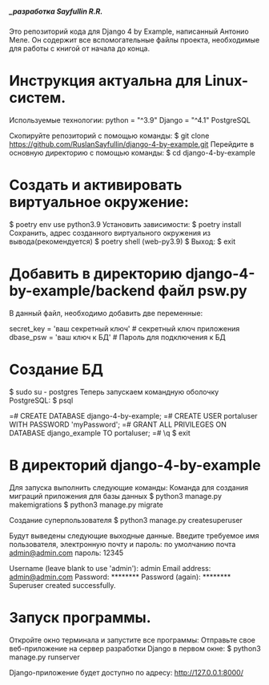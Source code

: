 ##### _разработка Sayfullin R.R.

Это репозиторий кода для Django 4 by Example, написанный Антонио Меле. Он содержит все вспомогательные файлы проекта,
необходимые для работы с книгой от начала до конца.

Инструкция актуальна для Linux-систем.
========================================================================================================================
Используемые технологии:
    python = "^3.9"
    Django = "^4.1"
    PostgreSQL

Скопируйте репозиторий с помощью команды:
$ git clone https://github.com/RuslanSayfullin/django-4-by-example.git
Перейдите в основную директорию с помощью команды: 
$ cd django-4-by-example

Создать и активировать виртуальное окружение:
========================================================================================================================
$ poetry env use python3.9
Установить зависимости:
$ poetry install 
Сохранить, адрес созданного виртуального окружения из вывода(рекомендуется)
$ poetry shell
(web-py3.9) $
Выход:
$ exit

Добавить в директорию django-4-by-example/backend файл psw.py
========================================================================================================================
В данный файл, необходимо добавить две переменные:

secret_key = 'ваш секретный ключ'   # секретный ключ приложения
dbase_psw = 'ваш ключ к БД'         # Пароль для подключения к БД

Создание БД
========================================================================================================================
$ sudo su - postgres
Теперь запускаем командную оболочку PostgreSQL:
$ psql 

=# CREATE DATABASE django-4-by-example;
=# CREATE USER portaluser WITH PASSWORD 'myPassword';
=# GRANT ALL PRIVILEGES ON DATABASE django_example TO portaluser;
=# \q
$ exit

В директорий django-4-by-example
========================================================================================================================
Для запуска выполнить следующие команды:
Команда для создания миграций приложения для базы данных
$ python3 manage.py makemigrations
$ python3 manage.py migrate

Создание суперпользователя
$ python3 manage.py createsuperuser

Будут выведены следующие выходные данные. Введите требуемое имя пользователя, электронную почту и пароль:
по умолчанию почта admin@admin.com пароль: 12345

Username (leave blank to use 'admin'): admin
Email address: admin@admin.com
Password: ********
Password (again): ********
Superuser created successfully.


Запуск программы.
========================================================================================================================
Откройте окно терминала и запустите все программы:
    Отправьте свое веб-приложение на сервер разработки Django в первом окне:
        $ python3 manage.py runserver


Django-приложение будет доступно по адресу: http://127.0.0.1:8000/


